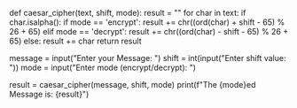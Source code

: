 def caesar_cipher(text, shift, mode):
    result = ""
    for char in text:
        if char.isalpha():
            if mode == 'encrypt':
                result += chr((ord(char) + shift - 65) % 26 + 65)
            elif mode == 'decrypt':
                result += chr((ord(char) - shift - 65) % 26 + 65)
        else:
            result += char
    return result

message = input("Enter your Message: ")
shift = int(input("Enter shift value: "))
mode = input("Enter mode (encrypt/decrypt): ")

result = caesar_cipher(message, shift, mode)
print(f"The {mode}ed Message is: {result}")